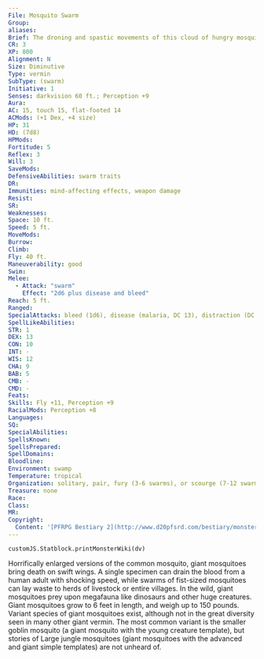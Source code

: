 ```yaml
---
File: Mosquito Swarm
Group: 
aliases: 
Brief: The droning and spastic movements of this cloud of hungry mosquitoes promise a painful ordeal.
CR: 3
XP: 800
Alignment: N
Size: Diminutive
Type: vermin
SubType: (swarm)
Initiative: 1
Senses: darkvision 60 ft.; Perception +9
Aura: 
AC: 15, touch 15, flat-footed 14
ACMods: (+1 Dex, +4 size)
HP: 31
HD: (7d8)
HPMods: 
Fortitude: 5
Reflex: 3
Will: 3
SaveMods: 
DefensiveAbilities: swarm traits
DR: 
Immunities: mind-affecting effects, weapon damage
Resist: 
SR: 
Weaknesses: 
Space: 10 ft.
Speed: 5 ft.
MoveMods: 
Burrow: 
Climb: 
Fly: 40 ft.
Maneuverability: good
Swim: 
Melee: 
  - Attack: "swarm"
    Effect: "2d6 plus disease and bleed"
Reach: 5 ft.
Ranged: 
SpecialAttacks: bleed (1d6), disease (malaria, DC 13), distraction (DC 13)
SpellLikeAbilities: 
STR: 1
DEX: 13
CON: 10
INT: -
WIS: 12
CHA: 9
BAB: 5
CMB: -
CMD: -
Feats: 
Skills: Fly +11, Perception +9
RacialMods: Perception +8
Languages: 
SQ: 
SpecialAbilities: 
SpellsKnown: 
SpellsPrepared: 
SpellDomains: 
Bloodline: 
Environment: swamp
Temperature: tropical
Organization: solitary, pair, fury (3-6 swarms), or scourge (7-12 swarms)
Treasure: none
Race: 
Class: 
MR: 
Copyright:
  Content: '[PFRPG Bestiary 2](http://www.d20pfsrd.com/bestiary/monster-listings/vermin/mosquito-swarm)'
---
```

```dataviewjs
customJS.Statblock.printMonsterWiki(dv)
```
Horrifically enlarged versions of the common mosquito, giant mosquitoes bring death on swift wings. A single specimen can drain the blood from a human adult with shocking speed, while swarms of fist-sized mosquitoes can lay waste to herds of livestock or entire villages. In the wild, giant mosquitoes prey upon megafauna like dinosaurs and other huge creatures.  Giant mosquitoes grow to 6 feet in length, and weigh up to 150 pounds. Variant species of giant mosquitoes exist, although not in the great diversity seen in many other giant vermin. The most common variant is the smaller goblin mosquito (a giant mosquito with the young creature template), but stories of Large jungle mosquitoes (giant mosquitoes with the advanced and giant simple templates) are not unheard of.
